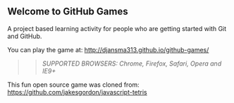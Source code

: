 ## Welcome to GitHub Games

A project based learning activity for people who are getting started with Git and GitHub.

You can play the game at: http://djansma313.github.io/github-games/

>> _*SUPPORTED BROWSERS*: Chrome, Firefox, Safari, Opera and IE9+_

This fun open source game was cloned from: https://github.com/jakesgordon/javascript-tetris
